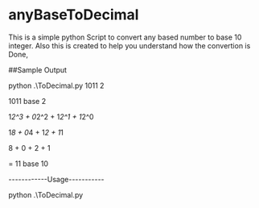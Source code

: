 # anyBaseToDecimal

This is a simple python Script to convert any based number to base 10 integer.
Also this is created to help you understand how the convertion is Done,

##Sample Output

python .\ToDecimal.py 1011 2

1011 base 2

1*2^3 + 0*2^2 + 1*2^1 + 1*2^0

1*8 + 0*4 + 1*2 + 1*1

8 + 0 + 2 + 1

= 11 base 10



------------Usage-----------

 python .\ToDecimal.py <number> <base>
